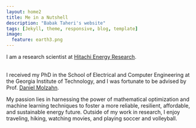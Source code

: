 ```yaml
---
layout: home2
title: Me in a Nutshell
description: "Babak Taheri's website"
tags: [Jekyll, theme, responsive, blog, template]
image:
  feature: earth3.png
---
```


I am a research scientist at <a href="https://www.hitachienergy.com/us/en" target="_blank">Hitachi Energy Research</a>.

<br />
I received my PhD in the School of Electrical and Computer Engineering at the Georgia Institute of Technology, and I was fortunate to be advised by Prof. <a href="https://molzahn.github.io" target="_blank">Daniel Molzahn</a>.

<br />

My passion lies in harnessing the power of mathematical optimization and machine learning techniques to foster a more reliable, resilient, affordable, and sustainable energy future. Outside of my work in research, I enjoy traveling, hiking, watching movies, and playing soccer and volleyball.
<br />


